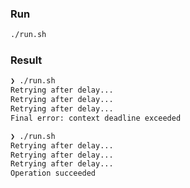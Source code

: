 ### Run

```bash
./run.sh
```

### Result

```bash
❯ ./run.sh
Retrying after delay...
Retrying after delay...
Retrying after delay...
Final error: context deadline exceeded
```

```bash
❯ ./run.sh
Retrying after delay...
Retrying after delay...
Retrying after delay...
Operation succeeded
```